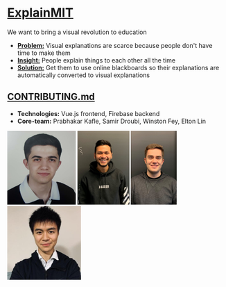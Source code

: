 # [ExplainMIT](https://medium.com/@eltonlin1998/feynman-overview-338034dcb426) 
We want to bring a visual revolution to education

* **[Problem:](https://medium.com/@eltonlin1998/look-and-youll-see-71cb92125baa)** 
Visual explanations are scarce because people don't have time to make them
* **[Insight:](https://medium.com/@eltonlin1998/how-explainmit-optimizes-efficiency-for-content-creation-b0162895ff81)** 
People explain things to each other all the time
* **[Solution:](https://www.youtube.com/watch?v=POis_ihKexo)**
Get them to use online blackboards so their explanations are automatically converted to visual explanations

## [CONTRIBUTING.md](documentation/CONTRIBUTING.md)
- **Technologies:** Vue.js frontend, Firebase backend
- **Core-team:** Prabhakar Kafle, Samir Droubi, Winston Fey, Elton Lin
<p float="left">
  <img src="documentation/Samir.png" alt="member photo" height="170"/>
  <img src="documentation/Prabhakar.jpg" alt="member photo" height="170"/>
  <img src="documentation/Winston.jpg" alt="member photo" height="170"/>
  <img src="documentation/Elton.png" alt="member photo" height="170"/>
</p>
 
                                                                    

                                                                    
                                                             
